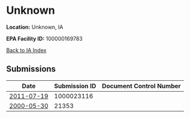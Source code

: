 # Unknown

**Location:** Unknown, IA

**EPA Facility ID:** 100000169783

[Back to IA Index](../../index.md)

## Submissions

| Date | Submission ID | Document Control Number |
|------|--------------|-------------------------|
| [2011-07-19](submissions/1000023116.md) | 1000023116 |  |
| [2000-05-30](submissions/21353.md) | 21353 |  |
